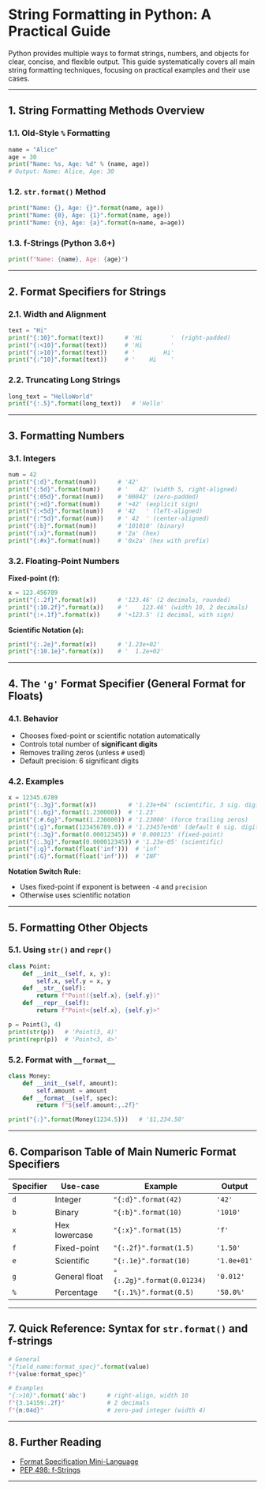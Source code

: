 # String Formatting in Python: A Practical Guide

Python provides multiple ways to format strings, numbers, and objects for clear, concise, and flexible output. This guide systematically covers all main string formatting techniques, focusing on practical examples and their use cases.

---

## 1. String Formatting Methods Overview

### 1.1. Old-Style `%` Formatting

```python
name = "Alice"
age = 30
print("Name: %s, Age: %d" % (name, age))
# Output: Name: Alice, Age: 30
```

### 1.2. `str.format()` Method

```python
print("Name: {}, Age: {}".format(name, age))
print("Name: {0}, Age: {1}".format(name, age))
print("Name: {n}, Age: {a}".format(n=name, a=age))
```

### 1.3. f-Strings (Python 3.6+)

```python
print(f"Name: {name}, Age: {age}")
```

---

## 2. Format Specifiers for Strings

### 2.1. Width and Alignment

```python
text = "Hi"
print("{:10}".format(text))      # 'Hi        '  (right-padded)
print("{:<10}".format(text))     # 'Hi        '
print("{:>10}".format(text))     # '        Hi'
print("{:^10}".format(text))     # '    Hi    '
```

### 2.2. Truncating Long Strings

```python
long_text = "HelloWorld"
print("{:.5}".format(long_text))   # 'Hello'
```

---

## 3. Formatting Numbers

### 3.1. Integers

```python
num = 42
print("{:d}".format(num))      # '42'
print("{:5d}".format(num))     # '   42' (width 5, right-aligned)
print("{:05d}".format(num))    # '00042' (zero-padded)
print("{:+d}".format(num))     # '+42' (explicit sign)
print("{:<5d}".format(num))    # '42   ' (left-aligned)
print("{:^5d}".format(num))    # ' 42  ' (center-aligned)
print("{:b}".format(num))      # '101010' (binary)
print("{:x}".format(num))      # '2a' (hex)
print("{:#x}".format(num))     # '0x2a' (hex with prefix)
```

### 3.2. Floating-Point Numbers

**Fixed-point (`f`):**

```python
x = 123.456789
print("{:.2f}".format(x))      # '123.46' (2 decimals, rounded)
print("{:10.2f}".format(x))    # '    123.46' (width 10, 2 decimals)
print("{:+.1f}".format(x))     # '+123.5' (1 decimal, with sign)
```

**Scientific Notation (`e`):**

```python
print("{:.2e}".format(x))      # '1.23e+02'
print("{:10.1e}".format(x))    # '  1.2e+02'
```

---

## 4. The `'g'` Format Specifier (General Format for Floats)

### 4.1. Behavior

- Chooses fixed-point or scientific notation automatically
- Controls total number of **significant digits**
- Removes trailing zeros (unless `#` used)
- Default precision: 6 significant digits

### 4.2. Examples

```python
x = 12345.6789
print("{:.3g}".format(x))         # '1.23e+04' (scientific, 3 sig. digits)
print("{:.6g}".format(1.230000))  # '1.23'
print("{:#.6g}".format(1.230000)) # '1.23000' (force trailing zeros)
print("{:g}".format(123456789.0)) # '1.23457e+08' (default 6 sig. digits)
print("{:.3g}".format(0.00012345)) # '0.000123' (fixed-point)
print("{:.3g}".format(0.000012345)) # '1.23e-05' (scientific)
print("{:g}".format(float('inf')))  # 'inf'
print("{:G}".format(float('inf')))  # 'INF'
```

**Notation Switch Rule:**
- Uses fixed-point if exponent is between `-4` and `precision`
- Otherwise uses scientific notation

---

## 5. Formatting Other Objects

### 5.1. Using `str()` and `repr()`

```python
class Point:
    def __init__(self, x, y):
        self.x, self.y = x, y
    def __str__(self):
        return f"Point({self.x}, {self.y})"
    def __repr__(self):
        return f"Point<{self.x}, {self.y}>"

p = Point(3, 4)
print(str(p))   # 'Point(3, 4)'
print(repr(p))  # 'Point<3, 4>'
```

### 5.2. Format with `__format__`

```python
class Money:
    def __init__(self, amount):
        self.amount = amount
    def __format__(self, spec):
        return f"${self.amount:,.2f}"

print("{:}".format(Money(1234.5)))   # '$1,234.50'
```

---

## 6. Comparison Table of Main Numeric Format Specifiers

| Specifier | Use-case         | Example              | Output         |
|-----------|------------------|----------------------|---------------|
| `d`       | Integer          | `"{:d}".format(42)`  | `'42'`        |
| `b`       | Binary           | `"{:b}".format(10)`  | `'1010'`      |
| `x`       | Hex lowercase    | `"{:x}".format(15)`  | `'f'`         |
| `f`       | Fixed-point      | `"{:.2f}".format(1.5)`| `'1.50'`     |
| `e`       | Scientific       | `"{:.1e}".format(10)` | `'1.0e+01'`  |
| `g`       | General float    | `"{:.2g}".format(0.01234)` | `'0.012'` |
| `%`       | Percentage       | `"{:.1%}".format(0.5)`| `'50.0%'`    |

---

## 7. Quick Reference: Syntax for `str.format()` and f-strings

```python
# General
"{field_name:format_spec}".format(value)
f"{value:format_spec}"

# Examples
"{:>10}".format('abc')      # right-align, width 10
f"{3.14159:.2f}"            # 2 decimals
f"{n:04d}"                  # zero-pad integer (width 4)
```

---

## 8. Further Reading

- [Format Specification Mini-Language](https://docs.python.org/3/library/string.html#format-specification-mini-language)
- [PEP 498: f-Strings](https://peps.python.org/pep-0498/)

---
